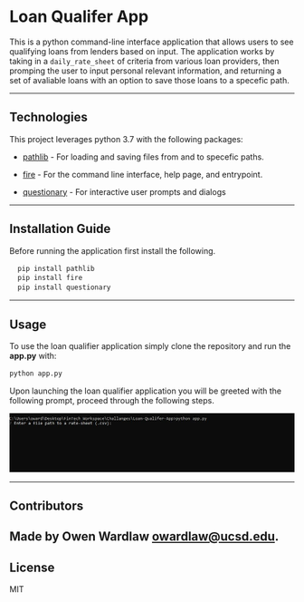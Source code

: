 # Loan Qualifer App

This is a python command-line interface application that allows users to see qualifying loans from lenders based on input. The application works by taking in a `daily_rate_sheet` of criteria from various loan providers, then promping the user to input personal relevant information, and returning a set of avaliable loans with an option to save those loans to a specefic path.

---

## Technologies

This project leverages python 3.7 with the following packages:

* [pathlib](https://github.com/python/cpython/blob/main/Lib/pathlib.py) - For loading and saving files from and to specefic paths.

* [fire](https://github.com/google/python-fire) - For the command line interface, help page, and entrypoint.

* [questionary](https://github.com/tmbo/questionary) - For interactive user prompts and dialogs

---

## Installation Guide

Before running the application first install the following.

```python
  pip install pathlib
  pip install fire
  pip install questionary
```

---

## Usage


To use the loan qualifier application simply clone the repository and run the **app.py** with:

```python
python app.py
```

Upon launching the loan qualifier application you will be greeted with the following prompt, proceed through the following steps.

![](Images/usage.png)


---

## Contributors

Made by Owen Wardlaw owardlaw@ucsd.edu.
---

## License

MIT
